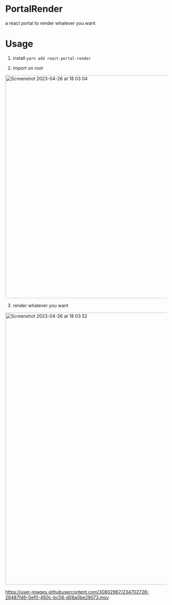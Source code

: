 # PortalRender
a react portal to render whatever you want

# Usage

1) install
`yarn add react-portal-render`

2) import on root
<img width="696" alt="Screenshot 2023-04-26 at 18 03 04" src="https://user-images.githubusercontent.com/30802967/234702365-10c5a6b7-494e-4346-9619-23730ad8a120.png">

3) render whatever you want
<img width="849" alt="Screenshot 2023-04-26 at 18 03 52" src="https://user-images.githubusercontent.com/30802967/234702420-c2061daf-a858-4e0c-84fc-d5461164e703.png">



https://user-images.githubusercontent.com/30802967/234702726-26487fd6-0ef0-460c-bc58-d08a0be29073.mov

